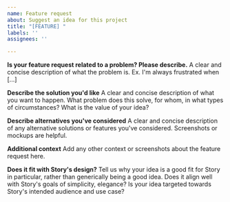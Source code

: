 ```yaml
---
name: Feature request
about: Suggest an idea for this project
title: "[FEATURE] "
labels: ''
assignees: ''

---
```


**Is your feature request related to a problem? Please describe.**
A clear and concise description of what the problem is. Ex. I'm always frustrated when [...]

**Describe the solution you'd like**
A clear and concise description of what you want to happen. What problem does this solve, for whom, in what types of circumstances? What is the value of your idea?

**Describe alternatives you've considered**
A clear and concise description of any alternative solutions or features you've considered. Screenshots or mockups are helpful.

**Additional context**
Add any other context or screenshots about the feature request here.

**Does it fit with Story's design?**
Tell us why your idea is a good fit for Story in particular, rather than generically being a good idea. Does it align well with Story's goals of simplicity, elegance? Is your idea targeted towards Story's intended audience and use case?
